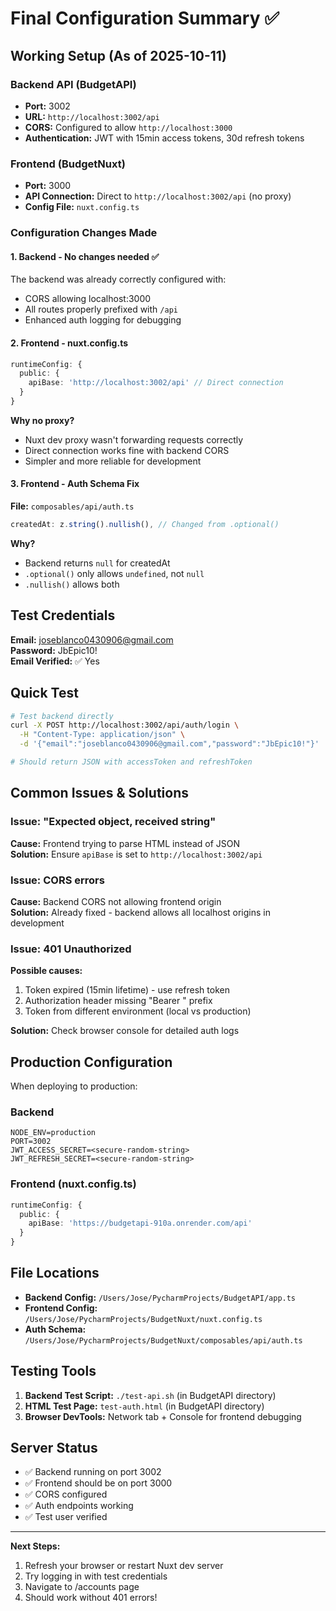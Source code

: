 # Final Configuration Summary ✅

## Working Setup (As of 2025-10-11)

### Backend API (BudgetAPI)
- **Port:** 3002
- **URL:** `http://localhost:3002/api`
- **CORS:** Configured to allow `http://localhost:3000`
- **Authentication:** JWT with 15min access tokens, 30d refresh tokens

### Frontend (BudgetNuxt)
- **Port:** 3000  
- **API Connection:** Direct to `http://localhost:3002/api` (no proxy)
- **Config File:** `nuxt.config.ts`

### Configuration Changes Made

#### 1. Backend - No changes needed ✅
The backend was already correctly configured with:
- CORS allowing localhost:3000
- All routes properly prefixed with `/api`
- Enhanced auth logging for debugging

#### 2. Frontend - nuxt.config.ts

```typescript
runtimeConfig: {
  public: {
    apiBase: 'http://localhost:3002/api' // Direct connection
  }
}
```

**Why no proxy?**
- Nuxt dev proxy wasn't forwarding requests correctly
- Direct connection works fine with backend CORS
- Simpler and more reliable for development

#### 3. Frontend - Auth Schema Fix

**File:** `composables/api/auth.ts`

```typescript
createdAt: z.string().nullish(), // Changed from .optional()
```

**Why?**
- Backend returns `null` for createdAt
- `.optional()` only allows `undefined`, not `null`
- `.nullish()` allows both

## Test Credentials

**Email:** joseblanco0430906@gmail.com  
**Password:** JbEpic10!  
**Email Verified:** ✅ Yes

## Quick Test

```bash
# Test backend directly
curl -X POST http://localhost:3002/api/auth/login \
  -H "Content-Type: application/json" \
  -d '{"email":"joseblanco0430906@gmail.com","password":"JbEpic10!"}'

# Should return JSON with accessToken and refreshToken
```

## Common Issues & Solutions

### Issue: "Expected object, received string"
**Cause:** Frontend trying to parse HTML instead of JSON  
**Solution:** Ensure `apiBase` is set to `http://localhost:3002/api`

### Issue: CORS errors
**Cause:** Backend CORS not allowing frontend origin  
**Solution:** Already fixed - backend allows all localhost origins in development

### Issue: 401 Unauthorized
**Possible causes:**
1. Token expired (15min lifetime) - use refresh token
2. Authorization header missing "Bearer " prefix
3. Token from different environment (local vs production)

**Solution:** Check browser console for detailed auth logs

## Production Configuration

When deploying to production:

### Backend
```env
NODE_ENV=production
PORT=3002
JWT_ACCESS_SECRET=<secure-random-string>
JWT_REFRESH_SECRET=<secure-random-string>
```

### Frontend (nuxt.config.ts)
```typescript
runtimeConfig: {
  public: {
    apiBase: 'https://budgetapi-910a.onrender.com/api'
  }
}
```

## File Locations

- **Backend Config:** `/Users/Jose/PycharmProjects/BudgetAPI/app.ts`
- **Frontend Config:** `/Users/Jose/PycharmProjects/BudgetNuxt/nuxt.config.ts`
- **Auth Schema:** `/Users/Jose/PycharmProjects/BudgetNuxt/composables/api/auth.ts`

## Testing Tools

1. **Backend Test Script:** `./test-api.sh` (in BudgetAPI directory)
2. **HTML Test Page:** `test-auth.html` (in BudgetAPI directory)
3. **Browser DevTools:** Network tab + Console for frontend debugging

## Server Status

- ✅ Backend running on port 3002
- ✅ Frontend should be on port 3000  
- ✅ CORS configured
- ✅ Auth endpoints working
- ✅ Test user verified

---

**Next Steps:**
1. Refresh your browser or restart Nuxt dev server
2. Try logging in with test credentials
3. Navigate to /accounts page
4. Should work without 401 errors!

